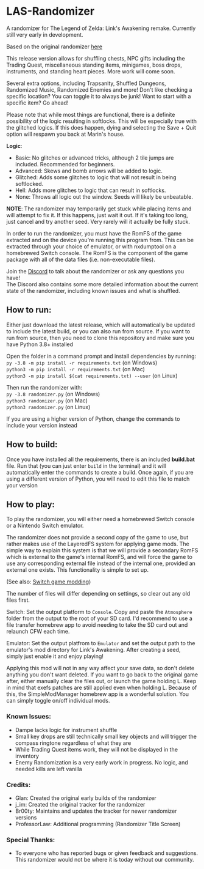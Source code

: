 # LAS-Randomizer
A randomizer for The Legend of Zelda: Link's Awakening remake. Currently still very early in development.

Based on the original randomizer [here](https://github.com/la-switch/LAS-Randomizer)

This release version allows for shuffling chests, NPC gifts including the Trading Quest, miscellaneous standing items, minigames, boss drops, instruments, and standing heart pieces. More work will come soon.

Several extra options, including Trapsanity, Shuffled Dungeons, Randomized Music, Randomized Enemies and more! Don't like checking a specific location? You can toggle it to always be junk! Want to start with a specific item? Go ahead!

Please note that while most things are functional, there is a definite possibility of the logic resulting in softlocks. This will be especially true with the glitched logics. If this does happen, dying and selecting the Save + Quit option will respawn you back at Marin's house.

**Logic**:
- Basic: No glitches or advanced tricks, although 2 tile jumps are included. Recommended for beginners.
- Advanced: Skews and bomb arrows will be added to logic.
- Glitched: Adds some glitches to logic that will not result in being softlocked.
- Hell: Adds more glitches to logic that can result in softlocks.
- None: Throws all logic out the window. Seeds will likely be unbeatable.

**NOTE**: The randomizer may temporarily get stuck while placing items and will attempt to fix it. If this happens, just wait it out. If it's taking too long, just cancel and try another seed. Very rarely will it actually be fully stuck.

In order to run the randomizer, you must have the RomFS of the game extracted and on the device you're running this program from. This can be extracted through your choice of emulator, or with nxdumptool on a homebrewed Switch console. The RomFS is the component of the game package with all of the data files (i.e. non-executable files).

Join the [Discord](https://discord.com/invite/rfBSCUfzj8) to talk about the randomizer or ask any questions you have!  
The Discord also contains some more detailed information about the current state of the randomizer, including known issues and what is shuffled.

## How to run:

Either just download the latest release, which will automatically be updated to include the latest build, or you can also run from source.
If you want to run from source, then you need to clone this repository and make sure you have Python 3.8+ installed

Open the folder in a command prompt and install dependencies by running:  
`py -3.8 -m pip install -r requirements.txt` (on Windows)  
`python3 -m pip install -r requirements.txt` (on Mac)  
`python3 -m pip install $(cat requirements.txt) --user` (on Linux)

Then run the randomizer with:  
`py -3.8 randomizer.py` (on Windows)  
`python3 randomizer.py` (on Mac)  
`python3 randomizer.py` (on Linux)  

If you are using a higher version of Python, change the commands to include your version instead

## How to build:

Once you have installed all the requirements, there is an included **build.bat** file. Run that (you can just enter `build` in the terminal) and it will automatically enter the commands to create a build. Once again, if you are using a different version of Python, you will need to edit this file to match your version

## How to play:

To play the randomizer, you will either need a homebrewed Switch console or a Nintendo Switch emulator.

The randomizer does not provide a second copy of the game to use, but rather makes use of the LayeredFS system for applying game mods. The simple way to explain this system is that we will provide a secondary RomFS which is external to the game's internal RomFS, and will force the game to use any corresponding external file instead of the internal one, provided an external one exists. This functionality is simple to set up.

(See also: [Switch game modding](https://nh-server.github.io/switch-guide/extras/game_modding/))

The number of files will differ depending on settings, so clear out any old files first.

Switch: Set the output platform to `Console`. Copy and paste the `Atmosphere` folder from the output to the root of your SD card. I'd recommend to use a file transfer homebrew app to avoid needing to take the SD card out and relaunch CFW each time.

Emulator: Set the output platfrom to `Emulator` and set the output path to the emulator's mod directory for Link's Awakening. After creating a seed, simply just enable it and enjoy playing!

Applying this mod will not in any way affect your save data, so don't delete anything you don't want deleted. If you want to go back to the original game after, either manually clear the files out, or launch the game holding L. Keep in mind that exefs patches are still applied even when holding L. Because of this, the SimpleModManager homebrew app is a wonderful solution. You can simply toggle on/off individual mods.

### Known Issues:
- Dampe lacks logic for instrument shuffle
- Small key drops are still technically small key objects and will trigger the compass ringtone regardless of what they are
- While Trading Quest items work, they will not be displayed in the inventory
- Enemy Randomization is a very early work in progress. No logic, and needed kills are left vanilla

### Credits:
- Glan: Created the original early builds of the randomizer
- j_im: Created the original tracker for the randomizer
- Br00ty: Maintains and updates the tracker for newer randomizer versions
- ProfessorLaw: Additional programming (Randomizer Title Screen)

### Special Thanks:
- To everyone who has reported bugs or given feedback and suggestions. This randomizer would not be where it is today without our community.
